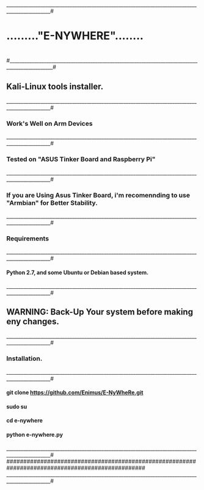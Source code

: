 ________________________________________________________________________________________________# 
#
# ........."E-NYWHERE"........ 
#
#________________________________________________________________________________________________# 


## Kali-Linux tools installer.
________________________________________________________________________________________________# 

### Work's  Well on Arm Devices
________________________________________________________________________________________________# 

### Tested on "ASUS Tinker Board and Raspberry Pi"
________________________________________________________________________________________________# 

### If you are Using Asus Tinker Board, i'm recomennding to use "Armbian" for Better Stability.
________________________________________________________________________________________________# 

### Requirements
________________________________________________________________________________________________#

#### Python 2.7, and some Ubuntu or Debian based system.
________________________________________________________________________________________________#


## WARNING: Back-Up Your system before making eny changes.
________________________________________________________________________________________________#


### Installation.
________________________________________________________________________________________________#
#### git clone https://github.com/Enimus/E-NyWheRe.git 

#### sudo su 

#### cd e-nywhere 

#### python e-nywhere.py 

________________________________________________________________________________________________#
#################################################################################################
________________________________________________________________________________________________#



